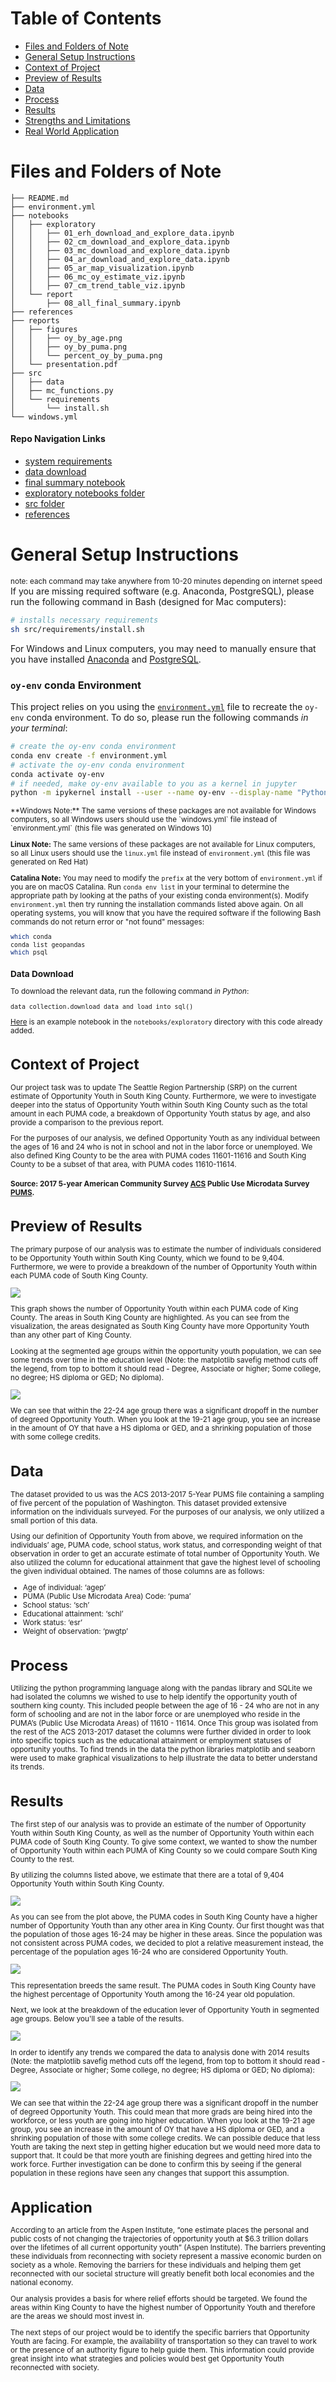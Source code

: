 # Table of Contents

<!--ts-->
 * [Files and Folders of Note](https://github.com/chum46/mod-1-project-chicago-seattle-ds-051120#files-and-folders-of-note)
 * [General Setup Instructions](https://github.com/chum46/mod-1-project-chicago-seattle-ds-051120#general-setup-instructions)
 * [Context of Project](https://github.com/chum46/mod-1-project-chicago-seattle-ds-051120#context-of-project)
 * [Preview of Results](https://github.com/chum46/mod-1-project-chicago-seattle-ds-051120#preview-of-results)
 * [Data](https://github.com/chum46/mod-1-project-chicago-seattle-ds-051120#data)
 * [Process](https://github.com/chum46/mod-1-project-chicago-seattle-ds-051120#process)
 * [Results](https://github.com/chum46/mod-1-project-chicago-seattle-ds-051120#results)
 * [Strengths and Limitations](https://github.com/chum46/mod-1-project-chicago-seattle-ds-051120#strengths-and-limitations)
 * [Real World Application](https://github.com/chum46/mod-1-project-chicago-seattle-ds-051120#real-world-application)
<!--te-->

# Files and Folders of Note
```
├── README.md
├── environment.yml
├── notebooks
│   ├── exploratory
│   │   ├── 01_erh_download_and_explore_data.ipynb
│   │   ├── 02_cm_download_and_explore_data.ipynb
│   │   ├── 03_mc_download_and_explore_data.ipynb
│   │   ├── 04_ar_download_and_explore_data.ipynb
│   │   ├── 05_ar_map_visualization.ipynb
│   │   ├── 06_mc_oy_estimate_viz.ipynb
│   │   ├── 07_cm_trend_table_viz.ipynb
│   └── report
│       ├── 08_all_final_summary.ipynb
├── references
├── reports
│   ├── figures
│   │   ├── oy_by_age.png
│   │   ├── oy_by_puma.png
│   │   └── percent_oy_by_puma.png
│   └── presentation.pdf
├── src
│   ├── data
│   ├── mc_functions.py
│   └── requirements
│       └── install.sh
└── windows.yml
```
#### Repo Navigation Links
 - [system requirements](https://github.com/chum46/mod-1-project-chicago-seattle-ds-051120/tree/master/src/requirements)
 - [data download](https://github.com/chum46/mod-1-project-chicago-seattle-ds-051120/blob/master/notebooks/exploratory/01_erh_download_and_explore_data.ipynb)
 - [final summary notebook](https://github.com/chum46/mod-1-project-chicago-seattle-ds-051120/blob/master/notebooks/report/08_all_final_summary.ipynb)
 - [exploratory notebooks folder](https://github.com/chum46/mod-1-project-chicago-seattle-ds-051120/tree/master/notebooks/exploratory)
 - [src folder](https://github.com/chum46/mod-1-project-chicago-seattle-ds-051120/tree/master/src)
 - [references](https://github.com/chum46/mod-1-project-chicago-seattle-ds-051120/tree/master/references)
 
# General Setup Instructions 
<sup>note: each command may take anywhere from 10-20 minutes depending on internet speed</sup>
If you are missing required software (e.g. Anaconda, PostgreSQL), please run the following command in Bash (designed for Mac computers):
```bash
# installs necessary requirements
sh src/requirements/install.sh
```
For Windows and Linux computers, you may need to manually ensure that you have installed [Anaconda](https://docs.anaconda.com/anaconda/install/) and [PostgreSQL](https://www.enterprisedb.com/downloads/postgres-postgresql-downloads).

### `oy-env` conda Environment

This project relies on you using the [`environment.yml`](environment.yml) file to recreate the `oy-env` conda environment. To do so, please run the following commands *in your terminal*:
```bash
# create the oy-env conda environment
conda env create -f environment.yml
# activate the oy-env conda environment
conda activate oy-env
# if needed, make oy-env available to you as a kernel in jupyter
python -m ipykernel install --user --name oy-env --display-name "Python 3 (oy-env)"
```

<sup>
**Windows Note:** The same versions of these packages are not available for Windows computers, so all Windows users should use the `windows.yml` file instead of `environment.yml` (this file was generated on Windows 10)

**Linux Note:** The same versions of these packages are not available for Linux computers, so all Linux users should use the `linux.yml` file instead of `environment.yml` (this file was generated on Red Hat)

**Catalina Note:** You may need to modify the `prefix` at the very bottom of `environment.yml` if you are on macOS Catalina.  Run `conda env list` in your terminal to determine the appropriate path by looking at the paths of your existing conda environment(s).  Modify `environment.yml` then try running the installation commands listed above again.
</sup>
On all operating systems, you will know that you have the required software if the following Bash commands do not return error or "not found" messages:
```bash
which conda
conda list geopandas
which psql
```

### Data Download

To download the relevant data, run the following command *in Python*:
```
data_collection.download_data_and_load_into_sql()
```

[Here](https://github.com/chum46/mod-1-project-chicago-seattle-ds-051120/blob/master/notebooks/exploratory/01_erh_download_and_explore_data.ipynb) is an example notebook in the `notebooks/exploratory` directory with this code already added.


# Context of Project

Our project task was to update The Seattle Region Partnership (SRP) on the current estimate of Opportunity Youth in South King County. Furthermore, we were to investigate deeper into the status of Opportunity Youth within South King County such as the total amount in each PUMA code, a breakdown of Opportunity Youth status by age, and also provide a comparison to the previous report.

For the purposes of our analysis, we defined Opportunity Youth as any individual between the ages of 16 and 24 who is not in school and not in the labor force or unemployed. We also defined King County to be the area with PUMA codes 11601-11616 and South King County to be a subset of that area, with PUMA codes 11610-11614.


#### Source: 2017 5-year American Community Survey [ACS](https://www.census.gov/programs-surveys/acs/about.html) Public Use Microdata Survey [PUMS](https://www.census.gov/programs-surveys/acs/technical-documentation/pums.html).


# Preview of Results

The primary purpose of our analysis was to estimate the number of individuals considered to be Opportunity Youth within South King County, which we found to be 9,404. Furthermore, we were to provide a breakdown of the number of Opportunity Youth within each PUMA code of South King County.

![](./reports/figures/oy_by_puma.png)

This graph shows the number of Opportunity Youth within each PUMA code of King County. The areas in South King County are highlighted. As you can see from the visualization, the areas designated as South King County have more Opportunity Youth than any other part of King County.

Looking at the segmented age groups within the opportunity youth population, we can see some trends over time in the education level (Note: the matplotlib savefig method cuts off the legend, from top to bottom it should read - Degree, Associate or higher; Some college, no degree; HS diploma or GED; No diploma). 

![](./reports/figures/oy_by_age.png)

We can see that within the 22-24 age group there was a significant dropoff in the number of degreed Opportunity Youth. When you look at the 19-21 age group, you see an increase in the amount of OY that have a HS diploma or GED, and a shrinking population of those with some college credits. 


# Data
The dataset provided to us was the ACS 2013-2017 5-Year PUMS file containing a sampling of five percent of the population of Washington. This dataset provided extensive information on the individuals surveyed. For the purposes of our analysis, we only utilized a small portion of this data. 

Using our definition of Opportunity Youth from above, we required information on the individuals’ age, PUMA code, school status, work status, and corresponding weight of that observation in order to get an accurate estimate of total number of Opportunity Youth. We also utilized the column for educational attainment that gave the highest level of schooling the given individual obtained. The names of those columns are as follows:

- Age of individual: ‘agep’
- PUMA (Public Use Microdata Area) Code: ‘puma’
- School status: ‘sch’
- Educational attainment: ‘schl’
- Work status: ‘esr’
- Weight of observation: ‘pwgtp’

# Process
Utilizing the python programming language along with the pandas library and SQLite we had isolated the columns we wished to use to help identify the opportunity youth of southern king county. This included people between the age of 16 - 24 who are not in any form of schooling and are not in the labor force or are unemployed who reside in the PUMA’s (Public Use Microdata Areas) of 11610 - 11614. Once This group was isolated from the rest of the ACS 2013-2017 dataset the columns were further divided in order to look into specific topics such as the educational attainment or employment statuses of opportunity youths. To find trends in the data the python libraries matplotlib and seaborn were used to make graphical visualizations to help illustrate the data to better understand its trends. 

# Results

The first step of our analysis was to provide an estimate of the number of Opportunity Youth within South King County, as well as the number of Opportunity Youth within each PUMA code of South King County. To give some context, we wanted to show the number of Opportunity Youth within each PUMA of King County so we could compare South King County to the rest.

By utilizing the columns listed above, we estimate that there are a total of 9,404 Opportunity Youth within South King County.

![](./reports/figures/oy_by_puma.png)

As you can see from the plot above, the PUMA codes in South King County have a higher number of Opportunity Youth than any other area in King County. Our first thought was that the population of those ages 16-24 may be higher in these areas. Since the population was not consistent across PUMA codes, we decided to plot a relative measurement instead, the percentage of the population ages 16-24 who are considered Opportunity Youth.

![](./reports/figures/percent_oy_by_puma.png)

This representation breeds the same result. The PUMA codes in South King County have the highest percentage of Opportunity Youth among the 16-24 year old population.

Next, we look at the breakdown of the education lever of Opportunity Youth in segmented age groups. Below you'll see a table of the results. 

![](./reports/figures/2017OY_Age.png)

In order to identify any trends we compared the data to analysis done with 2014 results (Note: the matplotlib savefig method cuts off the legend, from top to bottom it should read - Degree, Associate or higher; Some college, no degree; HS diploma or GED; No diploma): 

![](./reports/figures/oy_by_age.png)

We can see that within the 22-24 age group there was a significant dropoff in the number of degreed Opportunity Youth. This could mean that more grads are being hired into the workforce, or less youth are going into higher education. When you look at the 19-21 age group, you see an increase in the amount of OY that have a HS diploma or GED, and a shrinking population of those with some college credits. We can possible deduce that less Youth are taking the next step in getting higher education but we would need more data to support that. It could be that more youth are finishing degrees and getting hired into the work force. Further investigation can be done to confirm this by seeing if the general population in these regions have seen any changes that support this assumption.


# Application

According to an article from the Aspen Institute, “one estimate places the personal and public costs of not changing the trajectories of opportunity youth at $6.3 trillion dollars over the lifetimes of all current opportunity youth” (Aspen Institute). The barriers preventing these individuals from reconnecting with society represent a massive economic burden on society as a whole. Removing the barriers for these individuals and helping them get reconnected with our societal structure will greatly benefit both local economies and the national economy.

Our analysis provides a basis for where relief efforts should be targeted. We found the areas within King County to have the highest number of Opportunity Youth and therefore are the areas we should most invest in. 

The next steps of our project would be to identify the specific barriers that Opportunity Youth are facing. For example, the availability of transportation so they can travel to work or the presence of an authority figure to help guide them. This information could provide great insight into what strategies and policies would best get Opportunity Youth reconnected with society.
